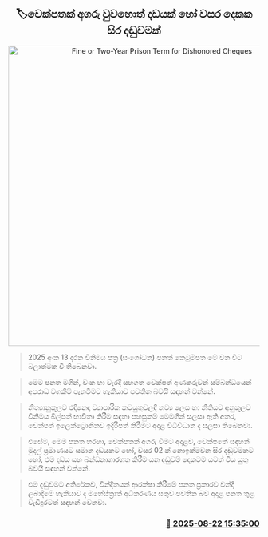 <p align='center'><b><h2 align='center' title='Fine or Two-Year Prison Term for Dishonored Cheques'>🏷චෙක්පතක් අගරු වුවහොත් දඩයක් හෝ වසර දෙකක සිර දඬුවමක්</h2></b></p>
<p align='center'><img src='https://helakuru.sgp1.cdn.digitaloceanspaces.com/esana/images/lib/check-book.jpg' width='600' alt='Fine or Two-Year Prison Term for Dishonored Cheques'></p>

> 2025 අංක 13 දරන විනිමය පත්‍ර (සංශෝධන) පනත් කෙටුම්පත මේ වන විට බලාත්මක වී තිබෙනවා.

> මෙම පනත මගින්, වංක හා වැරදි සහගත චෙක්පත් අණකරුවන් සම්බන්ධයෙන් අපරාධ වගකීම් පැනවීමට හැකියාව පවතින බවයි සඳහන් වන්නේ.

> නීත්‍යානුකූලව එදිනෙදා ව්‍යාපාරික කටයුතුවලදී නව්‍ය ලෙස හා නීතියට අනුකූලව විනිමය බිල්පත් භාවිතා කිරීම සඳහා පහසුකම් මෙමගින් සලසා ඇති අතර, චෙක්පත් ඉලෙක්ට්‍රොනිකව ඉදිරිපත් කිරීමට අදාළ විධිවිධාන ද සලසා තිබෙනවා.

> එසේම, මෙම පනත හරහා, චෙක්පතක් අගරු වීමට අදාළව, චෙක්පතේ සඳහන් මුදල් ප්‍රමාණයට සමාන දඩයකට හෝ, වසර 02 ක් නොඉක්මවන සිර දඬුවමකට හෝ, එම දඩය සහ බන්ධනාගාරගත කිරීම යන දඬුවම් දෙකටම යටත් විය යුතු බවයි සඳහන් වන්නේ.

> එම දඬුවමට අතිරේකව, වින්දිතයන් ආරක්ෂා කිරීමේ පනත ප්‍රකාරව වන්දි ලබාදීමේ හැකියාව ද මහේස්ත්‍රාත් අධිකරණය සතුව පවතින බව අදාළ පනත තුළ වැඩිදුරටත් සඳහන් වෙනවා.



<h3 align='right'><a href='https://www.helakuru.lk/esana/p/112943/'>📅 2025-08-22 15:35:00</a></h3>

